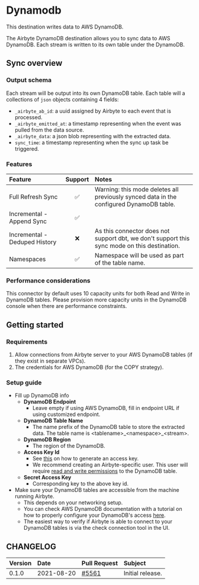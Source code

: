 # Dynamodb

This destination writes data to AWS DynamoDB.

The Airbyte DynamoDB destination allows you to sync data to AWS DynamoDB. Each stream is written to its own table under the DynamoDB.

## Sync overview

### Output schema

Each stream will be output into its own DynamoDB table. Each table will a collections of `json` objects containing 4 fields:

* `_airbyte_ab_id`: a uuid assigned by Airbyte to each event that is processed.
* `_airbyte_emitted_at`: a timestamp representing when the event was pulled from the data source.
* `_airbyte_data`: a json blob representing with the extracted data.
* `sync_time`: a timestamp representing when the sync up task be triggered.

### Features

| Feature | Support | Notes |
| :--- | :---: | :--- |
| Full Refresh Sync | ✅ | Warning: this mode deletes all previously synced data in the configured DynamoDB table. |
| Incremental - Append Sync | ✅ | |
| Incremental - Deduped History | ❌ | As this connector does not support dbt, we don't support this sync mode on this destination. |
| Namespaces | ✅  | Namespace will be used as part of the table name. |

### Performance considerations

This connector by default uses 10 capacity units for both Read and Write in DynamoDB tables. Please provision more capacity units in the DynamoDB console when there are performance constraints.

## Getting started

### Requirements

1. Allow connections from Airbyte server to your AWS DynamoDB tables \(if they exist in separate VPCs\).
2. The credentials for AWS DynamoDB \(for the COPY strategy\).

### Setup guide

* Fill up DynamoDB info
    * **DynamoDB Endpoint**
        * Leave empty if using AWS DynamoDB, fill in endpoint URL if using customized endpoint.
    * **DynamoDB Table Name**
        * The name prefix of the DynamoDB table to store the extracted data. The table name is \<tablename\>\_\<namespace\>\_\<stream\>.
    * **DynamoDB Region**
        * The region of the DynamoDB.
    * **Access Key Id**
        * See [this](https://docs.aws.amazon.com/general/latest/gr/aws-sec-cred-types.html#access-keys-and-secret-access-keys) on how to generate an access key.
        * We recommend creating an Airbyte-specific user. This user will require [read and write permissions](https://docs.aws.amazon.com/IAM/latest/UserGuide/reference_policies_examples_dynamodb_specific-table.html) to the DynamoDB table.
    * **Secret Access Key**
        * Corresponding key to the above key id.
* Make sure your DynamoDB tables are accessible from the machine running Airbyte.
    * This depends on your networking setup.
    * You can check AWS DynamoDB documentation with a tutorial on how to properly configure your DynamoDB's access [here](https://docs.aws.amazon.com/amazondynamodb/latest/developerguide/access-control-overview.html).
    * The easiest way to verify if Airbyte is able to connect to your DynamoDB tables is via the check connection tool in the UI.

## CHANGELOG

| Version | Date | Pull Request | Subject |
| :--- | :---  | :--- | :--- |
| 0.1.0 | 2021-08-20 | [#5561](https://github.com/airbytehq/airbyte/pull/5561) | Initial release. |
